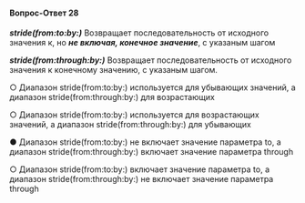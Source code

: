 #### Вопрос-Ответ 28
***stride(from:to:by:)*** Возвращает последовательность от исходного значения к, но ***не включая, конечное значение***, с указаным шагом

***stride(from:through:by:)*** Возвращает последовательность от исходного значения к конечному значению, с указаным шагом.

○ Диапазон stride(from:to:by:) используется для убывающих значений, а диапазон stride(from:through:by:) для возрастающих

○ Диапазон stride(from:to:by:) используется для возрастающих значений, а диапазон stride(from:through:by:) для убывающих

● Диапазон stride(from:to:by:) не включает значение параметра to, а диапазон stride(from:through:by:) включает значение параметра through

○ Диапазон stride(from:to:by:) включает значение параметра to, а диапазон stride(from:through:by:) не включает значение параметра through